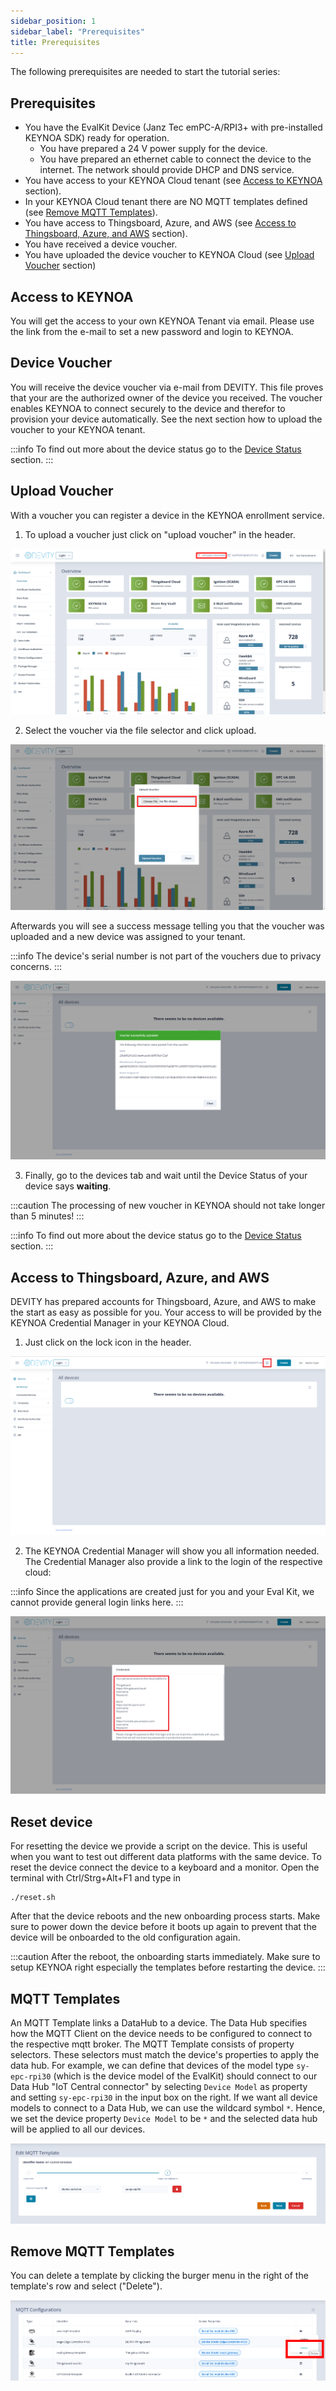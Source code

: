 ```yaml
---
sidebar_position: 1
sidebar_label: "Prerequisites"
title: Prerequisites
---
```

The following prerequisites are needed to start the tutorial series:

## Prerequisites

- You have the EvalKit Device (Janz Tec emPC-A/RPI3+ with pre-installed KEYNOA SDK) ready for operation.
    - You have prepared a 24 V power supply for the device.
    - You have prepared an ethernet cable to connect the device to the internet. The network should provide DHCP and DNS service.
- You have access to your KEYNOA Cloud tenant (see [Access to KEYNOA](#access-to-keynoa) section).
- In your KEYNOA Cloud tenant there are NO MQTT templates defined (see [Remove MQTT Templates](#remove-mqtt-templates)).
- You have access to Thingsboard, Azure, and AWS (see [Access to Thingsboard, Azure, and AWS](#access-to-thingsboard-azure-and-aws) section).
- You have received a device voucher.
- You have uploaded the device voucher to KEYNOA Cloud (see [Upload Voucher](#upload-voucher) section)

## Access to KEYNOA
You will get the access to your own KEYNOA Tenant via email. Please use the link from the e-mail to set a new password and login to KEYNOA.

## Device Voucher
You will receive the device voucher via e-mail from DEVITY.
This file proves that your are the authorized owner of the device you received.
The voucher enables KEYNOA to connect securely to the device and therefor to provision your device automatically.
See the next section how to upload the voucher to your KEYNOA tenant.

:::info
To find out more about the device status go to the [Device Status](/Miscellaneous/device-status#device-status) section.
::: 

## Upload Voucher
With a voucher you can register a device in the KEYNOA enrollment service.
1. To upload a voucher just click on "upload voucher" in the header.

![KEYNOA](/img/KEYNOA/upload-voucher.png)

2. Select the voucher via the file selector and click upload.

![KEYNOA](/img/KEYNOA/upload-voucher-2.png)

Afterwards you will see a success message telling you that the voucher was uploaded and a new device was assigned to your tenant.

:::info
The device's serial number is not part of the vouchers due to privacy concerns.
:::

![KEYNOA](/img/KEYNOA/upload-voucher-3.png)

3. Finally, go to the devices tab and wait until the Device Status of your device says **waiting**.

:::caution
The processing of new voucher in KEYNOA should not take longer than 5 minutes!
:::

:::info
To find out more about the device status go to the [Device Status](/Miscellaneous/device-status#device-status) section.
:::


## Access to Thingsboard, Azure, and AWS
DEVITY has prepared accounts for Thingsboard, Azure, and AWS to make the start as easy as possible for you. Your access to will be provided by the KEYNOA Credential Manager in your KEYNOA Cloud.
1. Just click on the lock icon in the header. 

![Prerequisite](/img/Prerequisite/Credential-Manager-1.png)

2. The KEYNOA Credential Manager will show you all information needed.
The Credential Manager also provide a link to the login of the respective cloud:

:::info
Since the applications are created just for you and your Eval Kit, we cannot provide general login links here.
:::

![Prerequisite](/img/Prerequisite/Credential-Manager-2.png)

## Reset device

For resetting the device we provide a script on the device. This is useful when you want to test out different data platforms with the same device. To reset the device connect the device to a keyboard and a monitor. Open the terminal with Ctrl/Strg+Alt+F1 and type in 
    
    ./reset.sh

After that the device reboots and the new onboarding process starts.
Make sure to power down the device before it boots up again to prevent that the device will be onboarded to the old configuration again.

:::caution
After the reboot, the onboarding starts immediately.
Make sure to setup KEYNOA right especially the templates before restarting the device.
:::

## MQTT Templates

An MQTT Template links a DataHub to a device. The Data Hub specifies how the MQTT Client on the device needs to be configured to connect to the respective mqtt broker.
The MQTT Template consists of property selectors. These selectors must match the device's properties to apply the data hub.
For example, we can define that devices of the model type `sy-epc-rpi30` (which is the device model of the EvalKit) should connect to our Data Hub "IoT Central connector" by selecting `Device Model` as property and setting `sy-epc-rpi30` in the input box on the right.
If we want all device models to connect to a Data Hub, we can use the wildcard symbol `*`.
Hence, we set the device property `Device Model` to be `*` and the selected data hub will be applied to all our devices.

![remove-mqtt-template](/img/KEYNOA/MQTT-template-device-model.png)

## Remove MQTT Templates
You can delete a template by clicking the burger menu in the right of the template's row and select ("Delete").


![remove-mqtt-template](/img/KEYNOA/MQTT-template-delete.png)